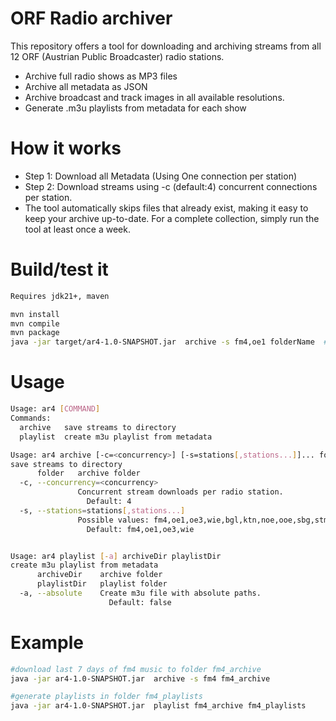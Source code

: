 # ORF Radio archiver
This repository offers a tool for downloading and archiving streams from all 12 ORF (Austrian Public Broadcaster) radio stations.

* Archive full radio shows as MP3 files
* Archive all metadata as JSON
* Archive broadcast and track images in all available resolutions.
* Generate .m3u playlists from metadata for each show

# How it works
* Step 1: Download all Metadata (Using One connection per station)
* Step 2: Download streams using -c (default:4) concurrent connections per station.
* The tool automatically skips files that already exist, making it easy to keep your archive up-to-date. For a complete collection, simply run the tool at least once a week.


# Build/test it

```sh
Requires jdk21+, maven

mvn install
mvn compile
mvn package
java -jar target/ar4-1.0-SNAPSHOT.jar  archive -s fm4,oe1 folderName  #save fm4,oe1 radios to folder folderName
```


# Usage
```sh
Usage: ar4 [COMMAND]
Commands:
  archive   save streams to directory
  playlist  create m3u playlist from metadata

Usage: ar4 archive [-c=<concurrency>] [-s=stations[,stations...]]... folder
save streams to directory
      folder   archive folder
  -c, --concurrency=<concurrency>
               Concurrent stream downloads per radio station.
                 Default: 4
  -s, --stations=stations[,stations...]
               Possible values: fm4,oe1,oe3,wie,bgl,ktn,noe,ooe,sbg,stm,tir,vbg
                 Default: fm4,oe1,oe3,wie


Usage: ar4 playlist [-a] archiveDir playlistDir
create m3u playlist from metadata
      archiveDir    archive folder
      playlistDir   playlist folder
  -a, --absolute    Create m3u file with absolute paths.
                      Default: false
```

# Example
```sh
#download last 7 days of fm4 music to folder fm4_archive
java -jar ar4-1.0-SNAPSHOT.jar  archive -s fm4 fm4_archive

#generate playlists in folder fm4_playlists
java -jar ar4-1.0-SNAPSHOT.jar  playlist fm4_archive fm4_playlists
```

